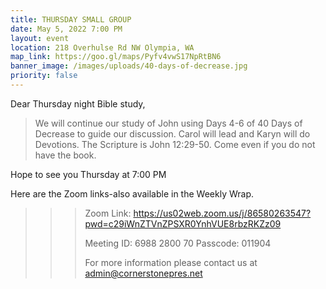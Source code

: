 ```yaml
---
title: THURSDAY SMALL GROUP
date: May 5, 2022 7:00 PM
layout: event
location: 218 Overhulse Rd NW Olympia, WA
map_link: https://goo.gl/maps/Pyfv4vwS17NpRtBN6
banner_image: /images/uploads/40-days-of-decrease.jpg
priority: false
---
```

Dear Thursday night Bible study,

<!--StartFragment-->

> We will continue our study of John using Days 4-6 of 40 Days of Decrease to guide our discussion. Carol will lead and Karyn will do Devotions. The Scripture is John 12:29-50. Come even if you do not have the book.

<!--EndFragment-->Hope to see you Thursday at 7:00 PM

Here are the Zoom links-also available in the Weekly Wrap.

<!--\\\\\\\\\\\\\\\\[if !supportLineBreakNewLine]-->

<!--\\\\\\\\\\\\\\\\[endif]-->

<!--EndFragment-->

> > > Zoom Link: <https://us02web.zoom.us/j/86580263547?pwd=c29iWnZTVnZPSXR0YnhVUE8rbzRKZz09>
> > >
> > > Meeting ID: 6988 2800 70
> > > Passcode: 011904
> > >
> > > For more information please contact us at admin@cornerstonepres.net